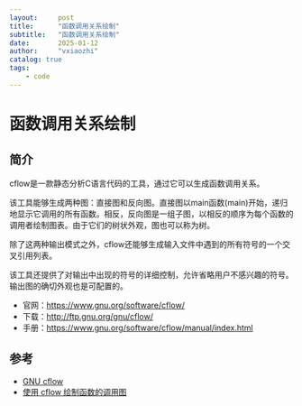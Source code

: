 ```yaml
---
layout:     post
title:      "函数调用关系绘制"
subtitle:   "函数调用关系绘制"
date:       2025-01-12
author:     "vxiaozhi"
catalog: true
tags:
    - code
---
```


# 函数调用关系绘制

## 简介

cflow是一款静态分析C语言代码的工具，通过它可以生成函数调用关系。

该工具能够生成两种图：直接图和反向图。直接图以main函数(main)开始，递归地显示它调用的所有函数。相反，反向图是一组子图，以相反的顺序为每个函数的调用者绘制图表。由于它们的树状外观，图也可以称为树。

除了这两种输出模式之外，cflow还能够生成输入文件中遇到的所有符号的一个交叉引用列表。

该工具还提供了对输出中出现的符号的详细控制，允许省略用户不感兴趣的符号。输出图的确切外观也是可配置的。

- 官网：https://www.gnu.org/software/cflow/
- 下载：http://ftp.gnu.org/gnu/cflow/
- 手册：https://www.gnu.org/software/cflow/manual/index.html


## 参考

- [GNU cflow](https://www.gnu.org/software/cflow/)
- [使用 cflow 绘制函数的调用图](https://blog.csdn.net/qq_23599965/article/details/88839012)
